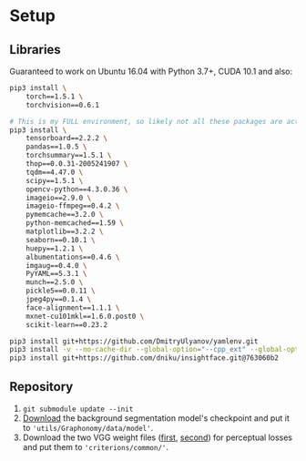 Setup
====

## Libraries

Guaranteed to work on Ubuntu 16.04 with Python 3.7+, CUDA 10.1 and also:

```bash
pip3 install \
    torch==1.5.1 \
    torchvision==0.6.1

# This is my FULL environment, so likely not all these packages are actually required
pip3 install \
    tensorboard==2.2.2 \
    pandas==1.0.5 \
    torchsummary==1.5.1 \
    thop==0.0.31-2005241907 \
    tqdm==4.47.0 \
    scipy==1.5.1 \
    opencv-python==4.3.0.36 \
    imageio==2.9.0 \
    imageio-ffmpeg==0.4.2 \
    pymemcache==3.2.0 \
    python-memcached==1.59 \
    matplotlib==3.2.2 \
    seaborn==0.10.1 \
    huepy==1.2.1 \
    albumentations==0.4.6 \
    imgaug==0.4.0 \
    PyYAML==5.3.1 \
    munch==2.5.0 \
    pickle5==0.0.11 \
    jpeg4py==0.1.4 \
    face-alignment==1.1.1 \
    mxnet-cu101mkl==1.6.0.post0 \
    scikit-learn==0.23.2

pip3 install git+https://github.com/DmitryUlyanov/yamlenv.git
pip3 install -v --no-cache-dir --global-option="--cpp_ext" --global-option="--cuda_ext" git+https://github.com/NVIDIA/apex.git
pip3 install git+https://github.com/dniku/insightface.git@763060b2
```

## Repository

1. `git submodule update --init`
1. [Download](https://drive.google.com/file/d/1vz9wYgVX1qXnJml_9uNqj4VqcaV7MV7X/view?usp=share_link) the background segmentation model's checkpoint and put it to `'utils/Graphonomy/data/model'`.
1. Download the two VGG weight files ([first](https://drive.google.com/file/d/1zcuDTWH-AwOf21JTHD9FWnwqIklTIf5X/view?usp=share_link), [second](https://drive.google.com/file/d/1GBkiLUldf9JZ8Xtv6Ujq2Qv2byp9pbd7/view?usp=share_link)) for perceptual losses and put them to `'criterions/common/'`.
